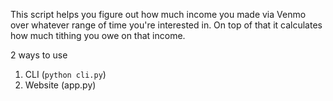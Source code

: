 This script helps you figure out how much income you made via Venmo over whatever range of time you're interested in. On top of that it calculates how much tithing you owe on that income.

2 ways to use

1. CLI (`python cli.py`)
2. Website (app.py)
